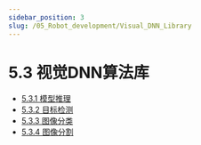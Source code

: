 ```yaml
---
sidebar_position: 3
slug: /05_Robot_development/Visual_DNN_Library
---
```


# 5.3 视觉DNN算法库

- [5.3.1 模型推理](5.3.1_Model_Inference.md)
- [5.3.2 目标检测](5.3.2_Object_Detection.md)
- [5.3.3 图像分类](5.3.3_Image_Classification.md)
- [5.3.4 图像分割](5.3.4_Image_Segmentation.md)
